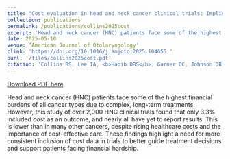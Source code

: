 ```yaml
---
title: "Cost evaluation in head and neck cancer clinical trials: Implications for high-value care"
collection: publications
permalink: /publications/collins2025cost
excerpt: 'Head and neck cancer (HNC) patients face some of the highest financial burdens of all cancer types due to complex, long-term treatments. However, this study of over 2,000 HNC clinical trials found that only 3.3% included cost as an outcome, and nearly all have yet to report results. This is lower than in many other cancers, despite rising healthcare costs and the importance of cost-effective care. These findings highlight a need for more consistent inclusion of cost data in trials to better guide treatment decisions and support patients facing financial hardship.'
date: 2025-05-10
venue: ‘American Journal of Otolaryngology'
clink: 'https://doi.org/10.1016/j.amjoto.2025.104655 '
purl: '/files/collins2025cost.pdf'
citation: 'Collins RS, Lee IA, <b>Habib DRS</b>, Garner DC, Johnson DB, Patel PN, Topf MC. Cost evaluation in head and neck cancer clinical trials: Implications for high-value care. <i>Am J Otolaryngol</i>. 2025;46(5):104655. doi:10.1016/j.amjoto.2025.104655'
---
```

[Download PDF here](http://danielrshabib.github.io/files/collins2025cost.pdf)

Head and neck cancer (HNC) patients face some of the highest financial burdens of all cancer types due to complex, long-term treatments. However, this study of over 2,000 HNC clinical trials found that only 3.3% included cost as an outcome, and nearly all have yet to report results. This is lower than in many other cancers, despite rising healthcare costs and the importance of cost-effective care. These findings highlight a need for more consistent inclusion of cost data in trials to better guide treatment decisions and support patients facing financial hardship.
